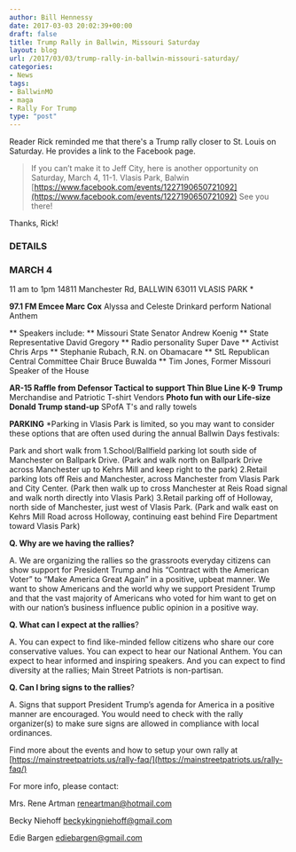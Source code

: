 ```yaml
---
author: Bill Hennessy
date: 2017-03-03 20:02:39+00:00
draft: false
title: Trump Rally in Ballwin, Missouri Saturday
layout: blog
url: /2017/03/03/trump-rally-in-ballwin-missouri-saturday/
categories:
- News
tags:
- BallwinMO
- maga
- Rally For Trump
type: "post"
---
```


Reader Rick reminded me that there's a Trump rally closer to St. Louis on Saturday. He provides a link to the Facebook page.



> If you can’t make it to Jeff City, here is another opportunity on Saturday, March 4, 11-1.
Vlasis Park, Balwin
[https://www.facebook.com/events/1227190650721092](https://www.facebook.com/events/1227190650721092)
See you there!



Thanks, Rick!



### DETAILS





### MARCH 4
11 am to 1pm
14811 Manchester Rd, BALLWIN 63011
VLASIS PARK *



**97.1 FM Emcee Marc Cox**
Alyssa and Celeste Drinkard perform National Anthem




** Speakers include:
** Missouri State Senator Andrew Koenig
** State Representative David Gregory
** Radio personality Super Dave
** Activist Chris Arps
** Stephanie Rubach, R.N. on Obamacare
** StL Republican Central Committee Chair Bruce Buwalda
** Tim Jones, Former Missouri Speaker of the House


**AR-15 Raffle from Defensor Tactical to support Thin Blue Line K-9**
**Trump** Merchandise and Patriotic T-shirt Vendors
**Photo fun with our Life-size Donald Trump stand-up**
SPofA T's and rally towels

**PARKING**
*Parking in Vlasis Park is limited, so you may want to consider these options that are often used during the annual Ballwin Days festivals:

Park and short walk from
1.School/Ballfield parking lot south side of Manchester on Ballpark Drive. (Park and walk north on Ballpark Drive across Manchester up to Kehrs Mill and keep right to the park)
2.Retail parking lots off Reis and Manchester, across Manchester from Vlasis Park and City Center. (Park then walk up to cross Manchester at Reis Road signal and walk north directly into Vlasis Park)
3.Retail parking off of Holloway, north side of Manchester, just west of Vlasis Park. (Park and walk east on Kehrs Mill Road across Holloway, continuing east behind Fire Department toward Vlasis Park)

**Q. Why are we having the rallies?**

A. We are organizing the rallies so the grassroots everyday citizens can show support for President Trump and his “Contract with the American Voter” to “Make America Great Again” in a positive, upbeat manner.
We want to show Americans and the world why we support President Trump and that the vast majority of Americans who voted for him want to get on with our nation’s business influence public opinion in a positive way.

**Q. What can I expect at the rallies**?

A. You can expect to find like-minded fellow citizens who share our core conservative values. You can expect to hear our National Anthem. You can expect to hear informed and inspiring speakers. And you can expect to find diversity at the rallies; Main Street Patriots is non-partisan.

**Q. Can I bring signs to the rallies**?

A. Signs that support President Trump’s agenda for America in a positive manner are encouraged. You would need to check with the rally organizer(s) to make sure signs are allowed in compliance with local ordinances.

Find more about the events and how to setup your own rally at
[https://mainstreetpatriots.us/rally-faq/](https://mainstreetpatriots.us/rally-faq/)

For more info, please contact:

Mrs. Rene Artman
reneartman@hotmail.com

Becky Niehoff
beckykingniehoff@gmail.com

Edie Bargen
ediebargen@gmail.com
